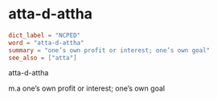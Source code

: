 # atta-d-attha

``` toml
dict_label = "NCPED"
word = "atta-d-attha"
summary = "one’s own profit or interest; one’s own goal"
see_also = ["atta"]
```

atta\-d\-attha

m.a one’s own profit or interest; one’s own goal


